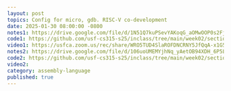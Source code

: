 ```yaml
---
layout: post
topics: Config for micro, gdb. RISC-V co-development
date: 2025-01-30 08:00:00 -0800
notes1: https://drive.google.com/file/d/1N51Q7kuPSevYAKoqG_aOMwOOP0s2FjPI/view?usp=sharing
code1: https://github.com/usf-cs315-s25/inclass/tree/main/week02/section01/thu
video1: https://usfca.zoom.us/rec/share/WRO5TUD4SlaROFDNCRNY5JfQqA-x1G51BNrOgZg1CTCEAS6vQL6wPm47UaoG38Vd.LfjgWfUsIAAH_9Lb
notes2: https://drive.google.com/file/d/106uoUMEMYjhNq_yAetOB94XDH_6P5Lze/view?usp=sharing
code2: https://github.com/usf-cs315-s25/inclass/tree/main/week02/section02/thu
video2: 
category: assembly-language
published: true
---
```

